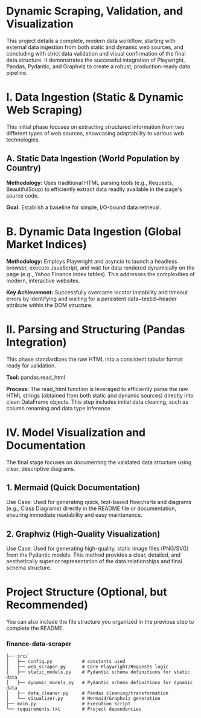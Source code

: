 # Dynamic Scraping, Validation, and Visualization

This project details a complete, modern data workflow, starting with external data ingestion from both static and dynamic web sources, and concluding with strict data validation and visual confirmation of the final data structure. It demonstrates the successful integration of Playwright, Pandas, Pydantic, and Graphviz to create a robust, production-ready data pipeline.

# I. Data Ingestion (Static & Dynamic Web Scraping)
This initial phase focuses on extracting structured information from two different types of web sources, showcasing adaptability to various web technologies.

## A. Static Data Ingestion (World Population by Country)
**Methodology:** Uses traditional HTML parsing tools (e.g., Requests, BeautifulSoup) to efficiently extract data readily available in the page's source code.

**Goal:** Establish a baseline for simple, I/O-bound data retrieval.

# B. Dynamic Data Ingestion (Global Market Indices)
**Methodology:** Employs Playwright and asyncio to launch a headless browser, execute JavaScript, and wait for data rendered dynamically on the page (e.g., Yahoo Finance index tables). This addresses the complexities of modern, interactive websites.

**Key Achievement:** Successfully overcame locator instability and timeout errors by identifying and waiting for a persistent data−testid−header attribute within the DOM structure.

# II. Parsing and Structuring (Pandas Integration)
This phase standardizes the raw HTML into a consistent tabular format ready for validation.

**Tool:** pandas.read_html

**Process:** The read_html function is leveraged to efficiently parse the raw HTML strings (obtained from both static and dynamic sources) directly into clean DataFrame objects. This step includes initial data cleaning, such as column renaming and data type inference.

# IV. Model Visualization and Documentation
The final stage focuses on documenting the validated data structure using clear, descriptive diagrams.

## 1. Mermaid (Quick Documentation)
Use Case: Used for generating quick, text-based flowcharts and diagrams (e.g., Class Diagrams) directly in the README file or documentation, ensuring immediate readability and easy maintenance.

## 2. Graphviz (High-Quality Visualization)
Use Case: Used for generating high-quality, static image files (PNG/SVG) from the Pydantic models. This method provides a clear, detailed, and aesthetically superior representation of the data relationships and final schema structure.

# Project Structure (Optional, but Recommended)
You can also include the file structure you organized in the previous step to complete the README.

### finance-data-scraper
```
├── src/
│   ├── config.py           # constants used 
│   ├── web_scraper.py      # Core Playwright/Requests logic
│   ├── static_models.py    # Pydantic schema definitions for static data
│   ├── dynamic_models.py   # Pydantic schema definitions for dynamic data
│   ├── data_cleaner.py     # Pandas cleaning/transformation
│   └── visualizer.py       # Mermaid/Graphviz generation
├── main.py                 # Execution script
└── requirements.txt        # Project dependencies
```